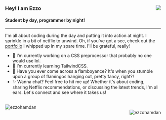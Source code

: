 ### Hey! I am Ezzo <img align="right" src="https://komarev.com/ghpvc/?username=ezzohamdan&label=Profile%20views&color=000000&style=flat" />
#### Student by day, programmer by night! 

<hr/>

I'm all about coding during the day and putting it into action at night. I sprinkle in a bit of netflix to unwind. Oh, if you've got a sec, check out the [portfolio](https://ezzohamdan.github.io/Project-9) I whipped up in my spare time. I'll be grateful, really!

- 🔭 I’m currently working on a CSS preprocessor that probably no one would use lol.
- 🌱 I’m currently learning TailwindCSS.
- 🌟 Have you ever come across a flamboyance? It's when you stumble upon a group of flamingos hanging out, pretty fancy, right?!
- ✨ Wanna chat? Feel free to hit me up! Whether it's about coding, sharing Netflix recommendations, or discussing the latest trends, I'm all ears. Let's connect and see where it takes us!
<p><br/><img align="left" src="https://github-readme-streak-stats.herokuapp.com/?user=ezzohamdan&theme=dark" alt="ezzohamdan" /> <br/> <img align="right" src="https://github-readme-stats.vercel.app/api/top-langs?username=ezzohamdan&show_icons=true&theme=dark&locale=en&layout=compact" alt="ezzohamdan" /></p>
